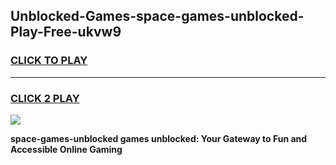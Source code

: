 
## Unblocked-Games-space-games-unblocked-Play-Free-ukvw9
<h3>
<a href="https://premium76.site?title=space-games-unblocked&ref=22A">CLICK TO PLAY</a></h3>
<hr>

<h3>
<a href="https://premium76.site?title=space-games-unblocked&ref=22A">CLICK 2 PLAY</a>
  
</h3>

<a href="https://premium76.site?title=space-games-unblocked&ref=22A"><img src="https://clearcache.store/games.png"></a>


**space-games-unblocked games unblocked: Your Gateway to Fun and Accessible Online Gaming**
